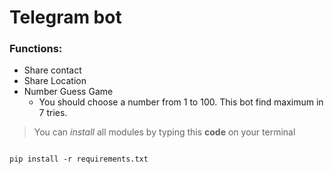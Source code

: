 # Telegram bot

### Functions:

- Share contact
- Share Location
- Number Guess Game
   - You should choose a number from 1 to 100. This bot find maximum in 7 tries.

>You can _install_ all modules by typing this **code** on your terminal <br>
<code>
pip install -r requirements.txt
</code>